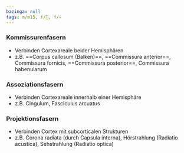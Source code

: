 ```yaml
---
bazinga: null
tags: m/m15, f/🧠, f/💀
---
```

### Kommissurenfasern
- Verbinden Cortexareale beider Hemisphären
- z.B. ==Corpus callosum (Balken)==, ==Commissura anterior==, Commissura fornicis, ==Commissura posterior==, Commissura habenularum
### Assoziationsfasern
- Verbinden Cortexareale innerhalb einer Hemisphäre
- z.B. Cingulum, Fasciculus arcuatus
### Projektionsfasern
- Verbinden Cortex mit subcorticalen Strukturen
- z.B. Corona radiata (durch Capsula interna), Hörstrahlung (Radiatio acustica), Sehstrahlung (Radiatio optica)
